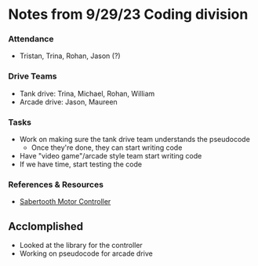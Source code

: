 # Notes from 9/29/23 Coding division   
### Attendance
 - Tristan, Trina, Rohan, Jason (?)

### Drive Teams
 - Tank drive: Trina, Michael, Rohan, William
 - Arcade drive: Jason, Maureen 

### Tasks
 - Work on making sure the tank drive team understands the pseudocode
   - Once they're done, they can start writing code
 - Have "video game"/arcade style team start writing code
 - If we have time, start testing the code

### References & Resources 
 - <a href="https://docs.google.com/document/d/11yAGNMltDx4X17hl0w9ZD8jwsdREbucdNOAFZO9kq2M/edit?usp=sharing>">Sabertooth Motor Controller</a> 

## Acclomplished
 - Looked at the library for the controller
 - Working on pseudocode for arcade drive
